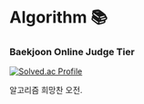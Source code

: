 # Algorithm :books:
### Baekjoon Online Judge Tier
[![Solved.ac Profile](http://mazassumnida.wtf/api/v2/generate_badge?boj=superstring7)](https://solved.ac/superstring7)

알고리즘 희망찬 오전.

